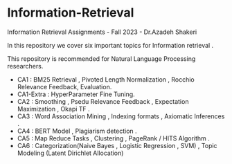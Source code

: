 # Information-Retrieval
Information Retrieval Assignments - Fall 2023 - Dr.Azadeh Shakeri

In this repository we cover six important topics for Information retrieval . 

This repository is recommended for Natural Language Processing researchers.

* CA1 : BM25 Retrieval , Pivoted Length Normalization , Rocchio Relevance Feedback, Evaluation.
* CA1-Extra : HyperParameter Fine Tuning.
* CA2 : Smoothing , Psedu Relevance Feedback , Expectation Maximization , Okapi TF .
* CA3 : Word Association Mining , Indexing formats , Axiomatic Inferences .
* CA4 : BERT Model , Plagiarism detection .
* CA5 : Map Reduce Tasks , Clustering , PageRank / HITS Algorithm .
* CA6 : Categorization(Naive Bayes , Logistic Regression , SVM) , Topic Modeling (Latent Dirichlet Allocation)


